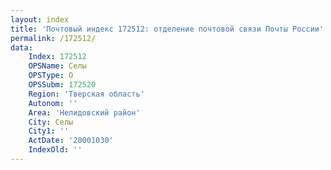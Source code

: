```yaml
---
layout: index
title: 'Почтовый индекс 172512: отделение почтовой связи Почты России'
permalink: /172512/
data:
    Index: 172512
    OPSName: Селы
    OPSType: О
    OPSSubm: 172520
    Region: 'Тверская область'
    Autonom: ''
    Area: 'Нелидовский район'
    City: Селы
    City1: ''
    ActDate: '20001030'
    IndexOld: ''
---
```

